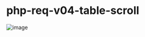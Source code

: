 # php-req-v04-table-scroll

![image](https://user-images.githubusercontent.com/1501327/159228197-20bc585e-9a9c-4809-bb72-b763ee56e753.png)
